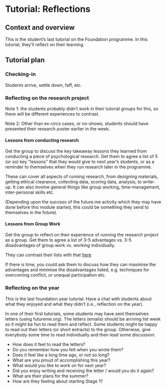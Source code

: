 # Tutorial: Reflections

## Context and overview

This is the student’s last tutorial on the Foundation programme. In this tutorial, they'll reflect on their learning.

## Tutorial plan
 
### Checking-in

Students arrive, settle down, faff, etc. 
 
### Reflecting on the research project

Note 1: the students probably didn’t work in their tutorial groups for this, so there will be different experiences to contrast.

Note 2: Other than ex-circs cases, or no-shows, students should have presented their research  poster earlier in the week.

#### Lessons from conducting research

Get the group to discuss the key takeaway lessons they learned from conducting a piece of psychological research.  Get them to agree a list of 5 (or so) key "lessons" that they would give to next year’s students, or as a reminder to themselves when they run research later in the programme.

These can cover all aspects of running research, from designing materials, getting ethical clearance, collecting data, scoring data, analysis, to write-up. It can also involve general things like group working, time-management, inter-personal skills etc.

(Depending upon the success of the future.me activity which they may have done before this module started, this could be something they send to themselves in the future).

#### Lessons from Group Work

Get the group to reflect on their experience of running the research project as a group. Get them to agree a list of 3-5 advantages vs. 3-5 disadvantages of group work vs. working individually.

They can contrast their lists with that [here](https://blog.innerdrive.co.uk/advantages-disadvantages-group-work)

If there is time, you could ask them to discuss how they can maximise the advantages and minimise the disadvantages listed, e.g. techniques for overcoming conflict, or unequal participation etc.

### Reflecting on the year

This is the last foundation year tutorial. Have a chat with students about what they enjoyed and what they didn’t (i.e., reflection on the year).

In one of their first tutorials, some students may have sent themselves letters (using futureme.org). The letters (emails) should be arriving list week so it might be fun to read them and reflect.
Some students might be happy to read out their letters (or short extracts) to the group. Otherwise, give everybody some time to read individually and then lead some discussion:

- How does it feel to read the letters?
- Do you remember how you felt when you wrote them?
- Does it feel like a long time ago, or not so long?
- What are you proud of accomplishing this year?
- What would you like to work on for next year?
- Did you enjoy writing and receiving the letter / would you do it again?
- What are their plans for the summer?
- How are they feeling about starting Stage 1?

